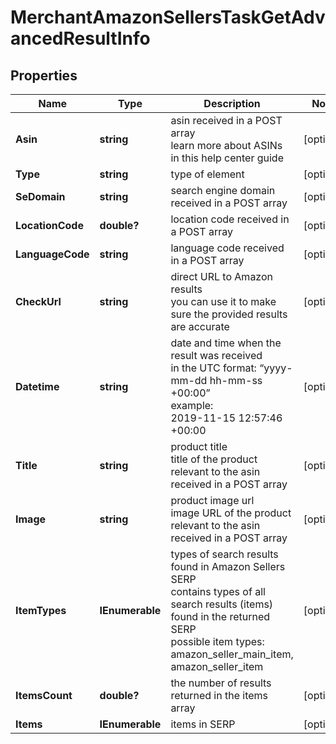 # MerchantAmazonSellersTaskGetAdvancedResultInfo


## Properties

| Name | Type | Description | Notes |
|------------ | ------------- | ------------- | -------------|
**Asin** | **string** | asin received in a POST array<br>learn more about ASINs in this help center guide |[optional]|
**Type** | **string** | type of element |[optional]|
**SeDomain** | **string** | search engine domain received in a POST array |[optional]|
**LocationCode** | **double?** | location code received in a POST array |[optional]|
**LanguageCode** | **string** | language code received in a POST array |[optional]|
**CheckUrl** | **string** | direct URL to Amazon results<br>you can use it to make sure the provided results are accurate |[optional]|
**Datetime** | **string** | date and time when the result was received<br>in the UTC format: “yyyy-mm-dd hh-mm-ss +00:00”<br>example:<br>2019-11-15 12:57:46 +00:00 |[optional]|
**Title** | **string** | product title<br>title of the product relevant to the asin received in a POST array |[optional]|
**Image** | **string** | product image url<br>image URL of the product relevant to the asin received in a POST array |[optional]|
**ItemTypes** | **IEnumerable<string>** | types of search results found in Amazon Sellers SERP<br>contains types of all search results (items) found in the returned SERP<br>possible item types:<br>amazon_seller_main_item, amazon_seller_item |[optional]|
**ItemsCount** | **double?** | the number of results returned in the items array |[optional]|
**Items** | **IEnumerable<BaseAmazonSerpElementItem>** | items in SERP |[optional]|